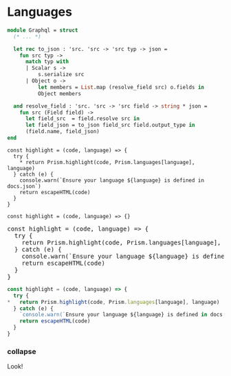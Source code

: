 # Languages

```ocaml
module Graphql = struct
  (* ... *)

  let rec to_json : 'src. 'src -> 'src typ -> json =
    fun src typ ->
      match typ with
      | Scalar s ->
          s.serialize src
      | Object o ->
          let members = List.map (resolve_field src) o.fields in
          Object members

  and resolve_field : 'src. 'src -> 'src field -> string * json =
    fun src (Field field) ->
      let field_src  = field.resolve src in
      let field_json = to_json field_src field.output_type in
      (field.name, field_json)
end
```

```
const highlight = (code, language) => {
  try {
    * return Prism.highlight(code, Prism.languages[language], language)
  } catch (e) {
    console.warn(`Ensure your language ${language} is defined in docs.json`)
    return escapeHTML(code)
  }
}
```

```
const highlight = (code, language) => {}
```

<pre data-lines="1-3" class="test" id="test">
const highlight = (code, language) => {
  try {
    return Prism.highlight(code, Prism.languages[language], language)
  } catch (e) {
    console.warn(`Ensure your language ${language} is defined in docs.json`)
    return escapeHTML(code)
  }
}
</pre>

```javascript
const highlight = (code, language) => {
  try {
*   return Prism.highlight(code, Prism.languages[language], language)
  } catch (e) {
    `console.warn(`Ensure your language ${language} is defined in docs.json`)`
    return escapeHTML(code)
  }
}
```

### collapse

Look!
